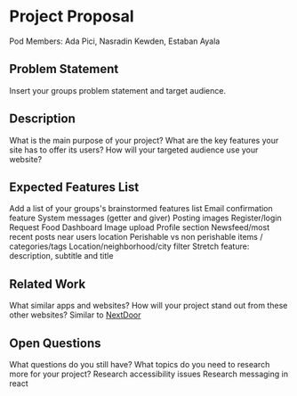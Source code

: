 # Project Proposal

Pod Members: Ada Pici, Nasradin Kewden, Estaban Ayala

## Problem Statement

Insert your groups problem statement and target audience.

## Description

What is the main purpose of your project? What are the key features your site has to offer its users? How will your targeted audience use your website?

## Expected Features List

Add a list of your groups's brainstormed features list
Email confirmation feature
System messages (getter and giver)
Posting images
Register/login
Request Food
Dashboard
Image upload
Profile section
Newsfeed/most recent posts near users location
Perishable vs non perishable items / categories/tags
Location/neighborhood/city filter
Stretch feature: description, subtitle and title

## Related Work

What similar apps and websites? How will your project stand out from these other websites?
Similar to [NextDoor](https://nextdoor.com/)

## Open Questions

What questions do you still have? What topics do you need to research more for your project?
Research accessibility issues 
Research messaging in react
